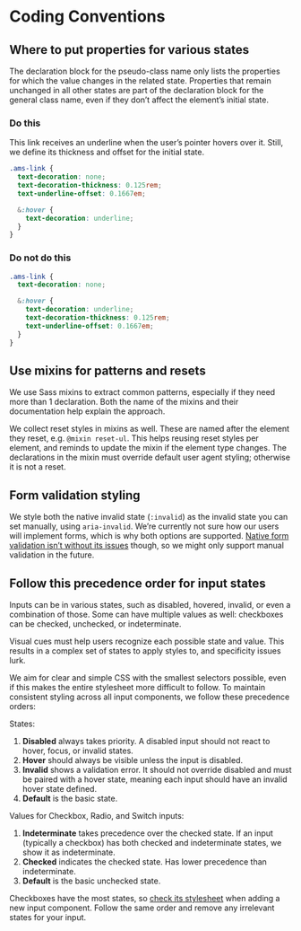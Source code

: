 # Coding Conventions

## Where to put properties for various states

The declaration block for the pseudo-class name only lists the properties for which the value changes in the related state.
Properties that remain unchanged in all other states are part of the declaration block for the general class name, even if they don’t affect the element’s initial state.

### Do this

This link receives an underline when the user’s pointer hovers over it.
Still, we define its thickness and offset for the initial state.

```css
.ams-link {
  text-decoration: none;
  text-decoration-thickness: 0.125rem;
  text-underline-offset: 0.1667em;

  &:hover {
    text-decoration: underline;
  }
}
```

### Do not do this

```css
.ams-link {
  text-decoration: none;

  &:hover {
    text-decoration: underline;
    text-decoration-thickness: 0.125rem;
    text-underline-offset: 0.1667em;
  }
}
```

## Use mixins for patterns and resets

We use Sass mixins to extract common patterns, especially if they need more than 1 declaration.
Both the name of the mixins and their documentation help explain the approach.

We collect reset styles in mixins as well.
These are named after the element they reset, e.g. `@mixin reset-ul`.
This helps reusing reset styles per element, and reminds to update the mixin if the element type changes.
The declarations in the mixin must override default user agent styling; otherwise it is not a reset.

## Form validation styling

We style both the native invalid state (`:invalid`) as the invalid state you can set manually, using `aria-invalid`.
We’re currently not sure how our users will implement forms, which is why both options are supported.
[Native form validation isn’t without its issues](https://adrianroselli.com/2019/02/avoid-default-field-validation.html) though, so we might only support manual validation in the future.

## Follow this precedence order for input states

Inputs can be in various states, such as disabled, hovered, invalid, or even a combination of those.
Some can have multiple values as well: checkboxes can be checked, unchecked, or indeterminate.

Visual cues must help users recognize each possible state and value.
This results in a complex set of states to apply styles to, and specificity issues lurk.

We aim for clear and simple CSS with the smallest selectors possible, even if this makes the entire stylesheet more difficult to follow.
To maintain consistent styling across all input components, we follow these precedence orders:

States:

1. **Disabled** always takes priority. A disabled input should not react to hover, focus, or invalid states.
2. **Hover** should always be visible unless the input is disabled.
3. **Invalid** shows a validation error. It should not override disabled and must be paired with a hover state, meaning each input should have an invalid hover state defined.
4. **Default** is the basic state.

Values for Checkbox, Radio, and Switch inputs:

1. **Indeterminate** takes precedence over the checked state. If an input (typically a checkbox) has both checked and indeterminate states, we show it as indeterminate.
2. **Checked** indicates the checked state. Has lower precedence than indeterminate.
3. **Default** is the basic unchecked state.

Checkboxes have the most states, so [check its stylesheet](https://github.com/Amsterdam/design-system/blob/develop/packages/css/src/components/checkbox/checkbox.scss) when adding a new input component.
Follow the same order and remove any irrelevant states for your input.
